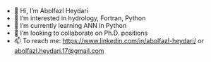 - 👋 Hi, I’m Abolfazl Heydari
- 👀 I’m interested in hydrology, Fortran, Python
- 🌱 I’m currently learning ANN in Python
- 💞️ I’m looking to collaborate on Ph.D. positions
- 📫 To reach me: https://www.linkedin.com/in/abolfazl-heydari/ or abolfazl.heydari.17@gmail.com


<!---
abolfazlheydari17/abolfazlheydari17 is a ✨ special ✨ repository because its `README.md` (this file) appears on your GitHub profile.
You can click the Preview link to take a look at your changes.
--->
